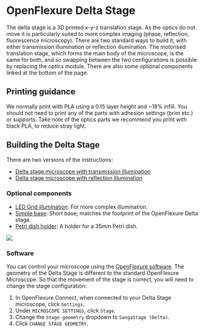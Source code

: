 # OpenFlexure Delta Stage

The delta stage is a 3D printed x-y-z translation stage. As the optics do not move it is particularly suited to more complex imaging (phase, reflection, fluorescence microscopy).  There are two standard ways to build it, with either transmission illumination or reflection illumination.  The motorised translation stage, which forms the main body of the microscope, is the same for both, and so swapping between the two configurations is possible by replacing the optics module.  There are also some optional components linked at the bottom of the page.

## Printing guidance

We normally print with PLA using a 0.15 layer height and ~18% infill. You should not need to print any of the parts with adhesion settings (brim etc.) or supports.  Take note of the optics parts we recommend you print with black PLA, to reduce stray light.

## Building the Delta Stage
There are two versions of the instructions:

* [Delta stage microscope with transmission illumination](index_transmission.md)
* [Delta stage microscope with reflection illumination](index_reflection.md)

### Optional components

* [LED Grid illumination](LED_grid_illumination.md): For more complex illumination.
* [Simple base](simple_base.md):  Short base; matches the footprint of the OpenFlexure Delta stage.
* [Petri dish holder](petri_dish.md): A holder for a 35mm Petri dish.


![](images/index/complete_microscopes.jpg)


### Software

You can control your microscope using the [OpenFlexure software](https://openflexure.org/projects/microscope/install). The geometry of the Delta Stage is different to the standard OpenFlexure Microscope.  So that the movement of the stage is correct, you will need to change the stage configuration:

1. In OpenFlexure Connect, when connected to your Delta Stage microscope, click `Settings`.
2. Under `MICROSCOPE SETTINGS`, click `Stage`.
3. Change the `Stage geometry` dropdown to `SangaStage (Delta)`.
4. Click `CHANGE STAGE GEOMETRY`.


